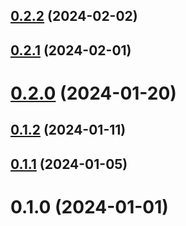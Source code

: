 ## [0.2.2](https://github.com/etchnight/siyuan-plugin-table-view/compare/v0.2.1...v0.2.2) (2024-02-02)



## [0.2.1](https://github.com/etchnight/siyuan-plugin-table-view/compare/v0.2.0...v0.2.1) (2024-02-01)



# [0.2.0](https://github.com/etchnight/siyuan-plugin-table-view/compare/v0.1.2...v0.2.0) (2024-01-20)



## [0.1.2](https://github.com/etchnight/siyuan-plugin-table-view/compare/v0.1.1...v0.1.2) (2024-01-11)



## [0.1.1](https://github.com/etchnight/siyuan-plugin-table-view/compare/v0.1.0...v0.1.1) (2024-01-05)



# 0.1.0 (2024-01-01)



